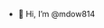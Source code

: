 - 👋 Hi, I’m @mdow814

<!---
mdow814/mdow814 is a ✨ special ✨ repository because its `README.md` (this file) appears on your GitHub profile.
You can click the Preview link to take a look at your changes.
--->

